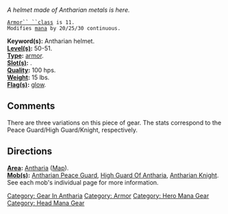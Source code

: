 *A helmet made of Antharian metals is here.*

[`Armor`` ``class`](Armor_Values.md "wikilink")` is 11.`  
`Modifies `[`mana`](Mana_Points.md "wikilink")` by 20/25/30 continuous.`

**Keyword(s):** Antharian helmet.  
**[Level(s)](Object_Level.md "wikilink"):** 50-51.  
**[Type](:Category:_Object_Types.md "wikilink"):**
[armor](:Category:_Armor.md "wikilink").  
**[Slot(s)](Object_Slots.md "wikilink"):** <worn on head>.  
**[Quality](Object_Quality.md "wikilink"):** 100 hps.  
**[Weight](Object_Weight.md "wikilink"):** 15 lbs.  
**[Flag(s)](:Category:_Object_Flags.md "wikilink"):**
[glow](Glow_Flag.md "wikilink").  

## Comments

There are three variations on this piece of gear. The stats correspond
to the Peace Guard/High Guard/Knight, respectively.

## Directions

**[Area](:Category:_Areas.md "wikilink"):**
[Antharia](:Category:_Antharia.md "wikilink")
([Map](Antharia_Map.md "wikilink")).  
**[Mob(s)](:Category:_Mobs.md "wikilink"):** [Antharian Peace
Guard](Antharian_Peace_Guard "wikilink"), [High Guard Of
Antharia](High_Guard_Of_Antharia "wikilink"), [Antharian
Knight](Antharian_Knight "wikilink").  
See each mob's individual page for more information.  

[Category: Gear In Antharia](Category:_Gear_In_Antharia "wikilink")
[Category: Armor](Category:_Armor "wikilink") [Category: Hero Mana
Gear](Category:_Hero_Mana_Gear "wikilink") [Category: Head Mana
Gear](Category:_Head_Mana_Gear "wikilink")
